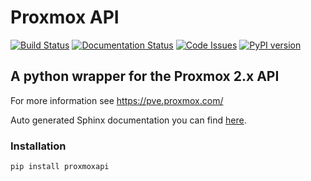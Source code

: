 # Proxmox API
[![Build Status](https://travis-ci.org/n1nj4z33/proxmoxapi.svg?branch=master)](https://travis-ci.org/n1nj4z33/proxmoxapi)
[![Documentation Status](https://readthedocs.org/projects/proxmoxapi/badge/?version=latest)](http://proxmoxapi.readthedocs.io/?badge=latest)
[![Code Issues](https://www.quantifiedcode.com/api/v1/project/9830d4669e7b4bdd86e4c4909f6ed466/badge.svg)](https://www.quantifiedcode.com/app/project/9830d4669e7b4bdd86e4c4909f6ed466)
[![PyPI version](https://badge.fury.io/py/proxmoxapi.svg)](https://badge.fury.io/py/proxmoxapi)

## A python wrapper for the Proxmox 2.x API

For more information see https://pve.proxmox.com/

Auto generated Sphinx documentation you can  find [here](http://proxmoxapi.readthedocs.io/).

### Installation
```
pip install proxmoxapi
```
